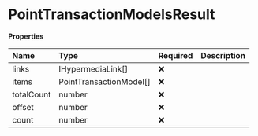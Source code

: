 # PointTransactionModelsResult

**Properties**

| Name       | Type                    | Required | Description |
| :--------- | :---------------------- | :------- | :---------- |
| links      | IHypermediaLink[]       | ❌       |             |
| items      | PointTransactionModel[] | ❌       |             |
| totalCount | number                  | ❌       |             |
| offset     | number                  | ❌       |             |
| count      | number                  | ❌       |             |
